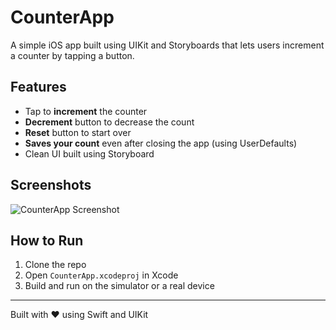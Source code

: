 # CounterApp

A simple iOS app built using UIKit and Storyboards that lets users increment a counter by tapping a button.

## Features

- Tap to **increment** the counter
- **Decrement** button to decrease the count
- **Reset** button to start over
- **Saves your count** even after closing the app (using UserDefaults)
- Clean UI built using Storyboard

## Screenshots

![CounterApp Screenshot](Desktop/counterApp.png)

## How to Run

1. Clone the repo
2. Open `CounterApp.xcodeproj` in Xcode
3. Build and run on the simulator or a real device

---

Built with ❤️ using Swift and UIKit
